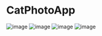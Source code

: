 # CatPhotoApp
![image](https://user-images.githubusercontent.com/115619988/205481613-6288b856-5288-4793-a4da-4c6e40bb2f24.png)
![image](https://user-images.githubusercontent.com/115619988/205481640-c806d196-0200-4ffc-98c7-851d9eaa1f2a.png)
![image](https://user-images.githubusercontent.com/115619988/205481646-1633b6b4-f387-406c-b2cb-a69d313f16b9.png)
![image](https://user-images.githubusercontent.com/115619988/205481652-01cfefc0-b6ab-4e0f-bd6b-36077ace9a2a.png)

